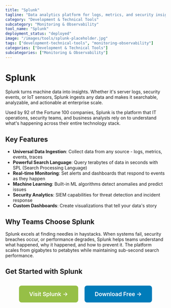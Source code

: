 ```yaml
---
title: "Splunk"
tagline: "Data analytics platform for logs, metrics, and security insights"
category: "Development & Technical Tools"
subcategory: "Monitoring & Observability"
tool_name: "Splunk"
deployment_status: "deployed"
image: "/images/tools/splunk-placeholder.jpg"
tags: ["development-technical-tools", "monitoring-observability"]
categories: ["Development & Technical Tools"]
subcategories: ["Monitoring & Observability"]
---
```


# Splunk

Splunk turns machine data into insights. Whether it's server logs, security events, or IoT sensors, Splunk ingests any data and makes it searchable, analyzable, and actionable at enterprise scale.

Used by 92 of the Fortune 100 companies, Splunk is the platform that IT operations, security teams, and business analysts rely on to understand what's happening across their entire technology stack.

## Key Features
- **Universal Data Ingestion**: Collect data from any source - logs, metrics, events, traces
- **Powerful Search Language**: Query terabytes of data in seconds with SPL (Search Processing Language)
- **Real-time Monitoring**: Set alerts and dashboards that respond to events as they happen
- **Machine Learning**: Built-in ML algorithms detect anomalies and predict issues
- **Security Analytics**: SIEM capabilities for threat detection and incident response
- **Custom Dashboards**: Create visualizations that tell your data's story

## Why Teams Choose Splunk
Splunk excels at finding needles in haystacks. When systems fail, security breaches occur, or performance degrades, Splunk helps teams understand what happened, why it happened, and how to prevent it. The platform scales from gigabytes to petabytes while maintaining sub-second search performance.

## Get Started with Splunk

<div style="text-align: center; margin: 2rem 0;">
  <a href="https://www.splunk.com" target="_blank" rel="noopener noreferrer" style="display: inline-block; background: #96BF47; color: white; padding: 1rem 2rem; text-decoration: none; border-radius: 8px; font-weight: 600; font-size: 1.1rem; margin-right: 1rem;">Visit Splunk →</a>
  <a href="https://www.splunk.com/en_us/download.html" target="_blank" rel="noopener noreferrer" style="display: inline-block; background: #007cba; color: white; padding: 1rem 2rem; text-decoration: none; border-radius: 8px; font-weight: 600; font-size: 1.1rem;">Download Free →</a>
</div>